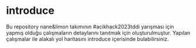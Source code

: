 # introduce
Bu repository nane&amp;limon takımının #acikhack2023tddi yarışması için yapmış olduğu çalışmaların detaylarını tanıtmak için oluşturulmuştur. Yapılan çalışmalar ile alakalı yol haritasını introduce içerisinde bulabilirsiniz. 

